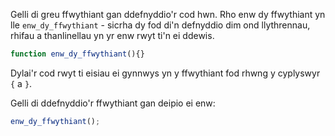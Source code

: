 Gelli di greu ffwythiant gan ddefnyddio'r cod hwn. Rho enw dy ffwythiant yn lle `enw_dy_ffwythiant` - sicrha dy fod di'n defnyddio dim ond llythrennau, rhifau a thanlinellau yn yr enw rwyt ti'n ei ddewis.

```javascript
function enw_dy_ffwythiant(){}
```

Dylai'r cod rwyt ti eisiau ei gynnwys yn y ffwythiant fod rhwng y cyplyswyr `{` a `}`.

Gelli di ddefnyddio'r ffwythiant gan deipio ei enw:

```javascript
enw_dy_ffwythiant();
```
